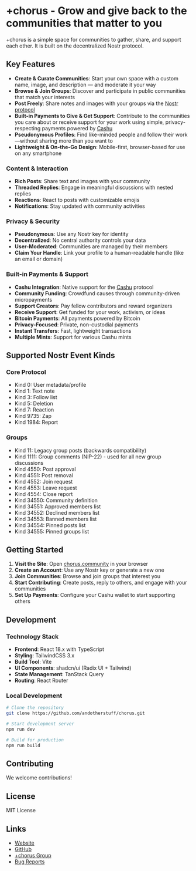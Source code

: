 # +chorus - Grow and give back to the communities that matter to you

+chorus is a simple space for communities to gather, share, and support each other. It is built on the decentralized Nostr protocol.

## Key Features

- **Create & Curate Communities**: Start your own space with a custom name, image, and description — and moderate it your way
- **Browse & Join Groups**: Discover and participate in public communities that match your interests
- **Post Freely**: Share notes and images with your groups via the [Nostr protocol](https://github.com/nostr-protocol)
- **Built-in Payments to Give & Get Support**: Contribute to the communities you care about or receive support for your work using simple, privacy-respecting payments powered by [Cashu](https://cashu.space)
- **Pseudonymous Profiles**: Find like-minded people and follow their work—without sharing more than you want to
- **Lightweight & On-the-Go Design**: Mobile-first, browser-based for use on any smartphone

### Content & Interaction
- **Rich Posts**: Share text and images with your community
- **Threaded Replies**: Engage in meaningful discussions with nested replies
- **Reactions**: React to posts with customizable emojis
- **Notifications**: Stay updated with community activities

### Privacy & Security
- **Pseudonymous**: Use any Nostr key for identity
- **Decentralized**: No central authority controls your data
- **User-Moderated**: Communities are managed by their members
- **Claim Your Handle**: Link your profile to a human-readable handle (like an email or domain)

### Built-in Payments & Support
- **Cashu Integration**: Native support for the [Cashu](https://cashu.space/) protocol
- **Community Funding**: Crowdfund causes through community-driven micropayments
- **Support Creators**: Pay fellow contributors and reward organizers
- **Receive Support**: Get funded for your work, activism, or ideas
- **Bitcoin Payments**: All payments powered by Bitcoin
- **Privacy-Focused**: Private, non-custodial payments
- **Instant Transfers**: Fast, lightweight transactions
- **Multiple Mints**: Support for various Cashu mints

## Supported Nostr Event Kinds

### Core Protocol
- Kind 0: User metadata/profile
- Kind 1: Text note
- Kind 3: Follow list
- Kind 5: Deletion
- Kind 7: Reaction
- Kind 9735: Zap
- Kind 1984: Report

### Groups
- Kind 11: Legacy group posts (backwards compatibility)
- Kind 1111: Group comments (NIP-22) - used for all new group discussions
- Kind 4550: Post approval
- Kind 4551: Post removal
- Kind 4552: Join request
- Kind 4553: Leave request
- Kind 4554: Close report
- Kind 34550: Community definition
- Kind 34551: Approved members list
- Kind 34552: Declined members list
- Kind 34553: Banned members list
- Kind 34554: Pinned posts list
- Kind 34555: Pinned groups list


## Getting Started

1. **Visit the Site**: Open [chorus.community](https://chorus.community) in your browser
2. **Create an Account**: Use any Nostr key or generate a new one
3. **Join Communities**: Browse and join groups that interest you
4. **Start Contributing**: Create posts, reply to others, and engage with your communities
5. **Set Up Payments**: Configure your Cashu wallet to start supporting others

## Development

### Technology Stack
- **Frontend**: React 18.x with TypeScript
- **Styling**: TailwindCSS 3.x
- **Build Tool**: Vite
- **UI Components**: shadcn/ui (Radix UI + Tailwind)
- **State Management**: TanStack Query
- **Routing**: React Router

### Local Development
```bash
# Clone the repository
git clone https://github.com/andotherstuff/chorus.git

# Start development server
npm run dev

# Build for production
npm run build
```

## Contributing

We welcome contributions!

## License

MIT License

## Links

- [Website](https://chorus.community)
- [GitHub](https://github.com/andotherstuff/chorus)
- [+chorus Group](https://chorus.community/group/34550%3A932614571afcbad4d17a191ee281e39eebbb41b93fac8fd87829622aeb112f4d%3Aand-other-stuff-mb3c9stb)
- [Bug Reports](https://github.com/andotherstuff/chorus/issues/new)
